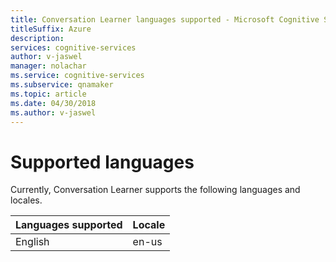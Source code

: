 ```yaml
---
title: Conversation Learner languages supported - Microsoft Cognitive Services | Microsoft Docs
titleSuffix: Azure
description: 
services: cognitive-services
author: v-jaswel
manager: nolachar
ms.service: cognitive-services
ms.subservice: qnamaker
ms.topic: article
ms.date: 04/30/2018
ms.author: v-jaswel
---
```


# Supported languages

Currently, Conversation Learner supports the following languages and locales.

|Languages supported| Locale|
|-----|----|
|English|en-us|

